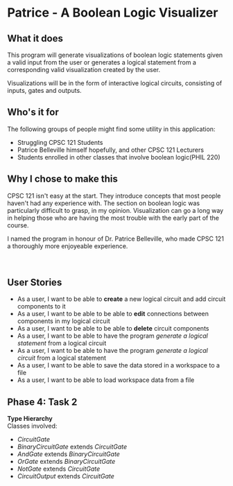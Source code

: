# Patrice - A Boolean Logic Visualizer

## What it does
This program will generate visualizations of boolean logic statements given a 
valid input from the user or generates a logical statement from a corresponding
valid visualization created by the user.

Visualizations will be in the form of interactive logical circuits, 
consisting of inputs, gates and outputs.


## Who's it for
The following groups of people might find some utility in this application:
- Struggling CPSC 121 Students
- Patrice Belleville himself hopefully, and other CPSC 121 Lecturers
- Students enrolled in other classes that involve boolean logic(PHIL 220)

## Why I chose to make this
CPSC 121 isn't easy at the start. They introduce concepts that most people
haven't had any experience with. The section on boolean logic was particularly
difficult to grasp, in my opinion. Visualization can go a long way in helping 
those who are having the most trouble with the early part of the course. 

I named the program in honour of Dr. Patrice Belleville, who made CPSC 121
a thoroughly more enjoyeable experience. <br> </br> <br>

## User Stories
- As a user, I want to be able to **create** a new logical circuit and add circuit components to it
- As a user, I want to be able to be able to **edit** connections between components in my logical circuit
- As a user, I want to be able to be able to **delete** circuit components
- As a user, I want to be able to have the program *generate a logical statement* from a logical circuit
- As a user, I want to be able to have the program *generate a logical circuit* from a logical statement
- As a user, I want to be able to save the data stored in a workspace to a file
- As a user, I want to be able to load workspace data from a file

## Phase 4: Task 2
**Type Hierarchy**<br>
Classes involved:
- *CircuitGate*
- *BinaryCircuitGate* extends *CircuitGate*
- *AndGate* extends *BinaryCircuitGate*
- *OrGate* extends *BinaryCircuitGate*
- *NotGate* extends *CircuitGate*
- *CircuitOutput* extends *CircuitGate*



